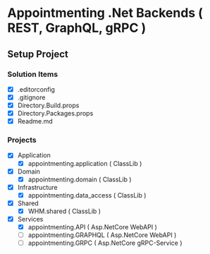 # Appointmenting .Net Backends ( REST, GraphQL, gRPC )

## Setup Project
### Solution Items
- [x] .editorconfig
- [x] .gitignore
- [x] Directory.Build.props
- [x] Directory.Packages.props
- [x] Readme.md
### Projects
- [x] Application
    - [x] appointmenting.application ( ClassLib )
- [x] Domain
    - [x] appointmenting.domain ( ClassLib )
- [x] Infrastructure
    - [x] appointmenting.data_access ( ClassLib )
- [x] Shared
    - [x] WHM.shared ( ClassLib )

- [x] Services
    - [x] appointmenting.API ( Asp.NetCore WebAPI )
    - [ ] appointmenting.GRAPHQL ( Asp.NetCore WebAPI )
    - [ ] appointmenting.GRPC ( Asp.NetCore gRPC-Service )

